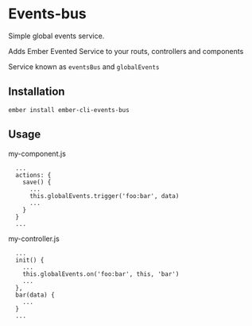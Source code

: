 # Events-bus

Simple global events service.

Adds Ember Evented Service to your routs, controllers and components

Service known as `eventsBus` and `globalEvents`

## Installation

`ember install ember-cli-events-bus`

## Usage

my-component.js
```
  ...
  actions: {
    save() {
      ...
      this.globalEvents.trigger('foo:bar', data)
      ...
    }
  }
  ...
```

my-controller.js
```
  ...
  init() {
    ...
    this.globalEvents.on('foo:bar', this, 'bar')
    ...
  },
  bar(data) {
    ...
  }
  ...
```
